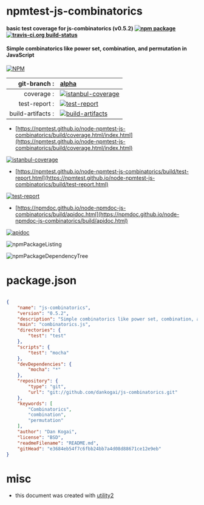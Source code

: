 # npmtest-js-combinatorics

#### basic test coverage for  js-combinatorics (v0.5.2)  [![npm package](https://img.shields.io/npm/v/npmtest-js-combinatorics.svg?style=flat-square)](https://www.npmjs.org/package/npmtest-js-combinatorics) [![travis-ci.org build-status](https://api.travis-ci.org/npmtest/node-npmtest-js-combinatorics.svg)](https://travis-ci.org/npmtest/node-npmtest-js-combinatorics)

#### Simple combinatorics like power set, combination, and permutation in JavaScript

[![NPM](https://nodei.co/npm/js-combinatorics.png?downloads=true&downloadRank=true&stars=true)](https://www.npmjs.com/package/js-combinatorics)

| git-branch : | [alpha](https://github.com/npmtest/node-npmtest-js-combinatorics/tree/alpha)|
|--:|:--|
| coverage : | [![istanbul-coverage](https://npmtest.github.io/node-npmtest-js-combinatorics/build/coverage.badge.svg)](https://npmtest.github.io/node-npmtest-js-combinatorics/build/coverage.html/index.html)|
| test-report : | [![test-report](https://npmtest.github.io/node-npmtest-js-combinatorics/build/test-report.badge.svg)](https://npmtest.github.io/node-npmtest-js-combinatorics/build/test-report.html)|
| build-artifacts : | [![build-artifacts](https://npmtest.github.io/node-npmtest-js-combinatorics/glyphicons_144_folder_open.png)](https://github.com/npmtest/node-npmtest-js-combinatorics/tree/gh-pages/build)|

- [https://npmtest.github.io/node-npmtest-js-combinatorics/build/coverage.html/index.html](https://npmtest.github.io/node-npmtest-js-combinatorics/build/coverage.html/index.html)

[![istanbul-coverage](https://npmtest.github.io/node-npmtest-js-combinatorics/build/screenCapture.buildCi.browser.%252Ftmp%252Fbuild%252Fcoverage.lib.html.png)](https://npmtest.github.io/node-npmtest-js-combinatorics/build/coverage.html/index.html)

- [https://npmtest.github.io/node-npmtest-js-combinatorics/build/test-report.html](https://npmtest.github.io/node-npmtest-js-combinatorics/build/test-report.html)

[![test-report](https://npmtest.github.io/node-npmtest-js-combinatorics/build/screenCapture.buildCi.browser.%252Ftmp%252Fbuild%252Ftest-report.html.png)](https://npmtest.github.io/node-npmtest-js-combinatorics/build/test-report.html)

- [https://npmdoc.github.io/node-npmdoc-js-combinatorics/build/apidoc.html](https://npmdoc.github.io/node-npmdoc-js-combinatorics/build/apidoc.html)

[![apidoc](https://npmdoc.github.io/node-npmdoc-js-combinatorics/build/screenCapture.buildCi.browser.%252Ftmp%252Fbuild%252Fapidoc.html.png)](https://npmdoc.github.io/node-npmdoc-js-combinatorics/build/apidoc.html)

![npmPackageListing](https://npmtest.github.io/node-npmtest-js-combinatorics/build/screenCapture.npmPackageListing.svg)

![npmPackageDependencyTree](https://npmtest.github.io/node-npmtest-js-combinatorics/build/screenCapture.npmPackageDependencyTree.svg)



# package.json

```json

{
    "name": "js-combinatorics",
    "version": "0.5.2",
    "description": "Simple combinatorics like power set, combination, and permutation in JavaScript",
    "main": "combinatorics.js",
    "directories": {
        "test": "test"
    },
    "scripts": {
        "test": "mocha"
    },
    "devDependencies": {
        "mocha": "*"
    },
    "repository": {
        "type": "git",
        "url": "git://github.com/dankogai/js-combinatorics.git"
    },
    "keywords": [
        "Combinatorics",
        "combination",
        "permutation"
    ],
    "author": "Dan Kogai",
    "license": "BSD",
    "readmeFilename": "README.md",
    "gitHead": "e3684eb54f7c6fbb24bb7a4d08d88671ce12e9eb"
}
```



# misc
- this document was created with [utility2](https://github.com/kaizhu256/node-utility2)
